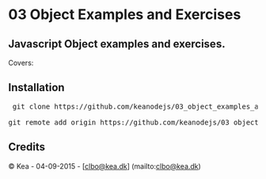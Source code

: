 # 03 Object Examples and Exercises

## Javascript Object examples and exercises.   

Covers:   


## Installation

<pre> git clone https://github.com/keanodejs/03_object_examples_and_exercises.git

git remote add origin https://github.com/keanodejs/03_object_examples_and_exercises.git</pre>

## Credits

&copy; Kea - 04-09-2015 - [clbo@kea.dk]  (mailto:clbo@kea.dk)
